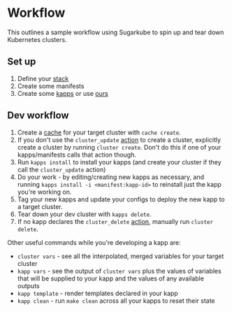# Workflow
This outlines a sample workflow using Sugarkube to spin up and tear down Kubernetes clusters. 

## Set up
1. Define your [stack](stacks.md)
1. Create some manifests
1. Create some [kapps](kapps.md) or use [ours](https://github.com/sugarkube/kapps)

## Dev workflow
1. Create a [cache](cache.md) for your target cluster with `cache create`.
1. If you don't use the `cluster_update` [action](actions.md) to create a cluster, explicitly create a cluster by running `cluster create`. Don't do this if one of your kapps/manifests calls that action though. 
1. Run `kapps install` to install your kapps (and create your cluster if they call the `cluster_update` action)
1. Do your work - by editing/creating new kapps as necessary, and running `kapps install -i <manifest:kapp-id>` to reinstall just the kapp you're working on.
1. Tag your new kapps and update your configs to deploy the new kapp to a target cluster.
1. Tear down your dev cluster with `kapps delete`. 
1. If no kapp declares the `cluster_delete` [action](actions.md), manually run `cluster delete`.

Other useful commands while you're developing a kapp are:

* `cluster vars` - see all the interpolated, merged variables for your target cluster
* `kapp vars` - see the output of `cluster vars` plus the values of variables that will be supplied to your kapp and the values of any available outputs
* `kapp template` - render templates declared in your kapp
* `kapp clean` - run `make clean` across all your kapps to reset their state

